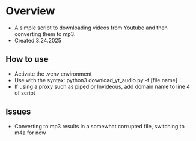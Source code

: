 # Overview
- A simple script to downloading videos from Youtube and then converting them to mp3.
- Created 3.24.2025

## How to use
- Activate the .venv environment
- Use with the syntax: python3 download_yt_audio.py -f [file name]
- If using a proxy such as piped or Invideous, add domain name to line 4 of script

## Issues
- Converting to mp3 results in a somewhat corrupted file, switching to m4a for now